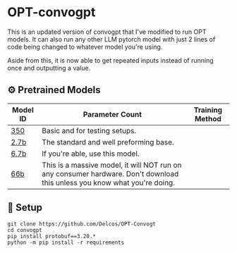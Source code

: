# OPT-convogpt

This is an updated version of convogpt that I've modified to run OPT models. It can also run any other LLM pytorch model with just 2 lines of code being changed to whatever model you're using.

Aside from this, it is now able to get repeated inputs instead of running once and outputting a value.

## ⚙️ Pretrained Models
| Model ID   | Parameter Count | Training Method |
|------------|-----------------|-----------------|
| [350](https://huggingface.co/facebook/opt-350m) | Basic and for testing setups.|
| [2.7b](https://huggingface.co/facebook/opt-2.7b) | The standard and well preforming base.|
| [6.7b](https://huggingface.co/facebook/opt-6.7b) | If you're able, use this model. |
| [66b](https://huggingface.co/facebook/opt-66b)     | This is a massive model, it will NOT run on any consumer hardware. Don't download this unless you know what you're doing.|

## 🔑 Setup

```shell
git clone https://github.com/Delcos/OPT-Convogt
cd convogpt
pip install protobuf==3.20.*
python -m pip install -r requirements
```
